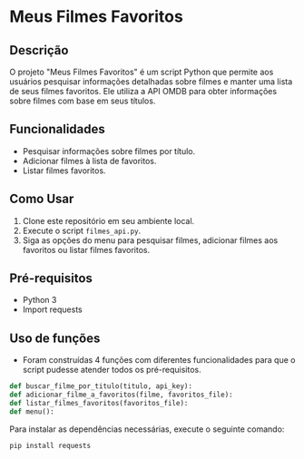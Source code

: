 # Meus Filmes Favoritos

## Descrição

O projeto "Meus Filmes Favoritos" é um script Python que permite aos usuários pesquisar informações detalhadas sobre filmes e manter uma lista de seus filmes favoritos. Ele utiliza a API OMDB para obter informações sobre filmes com base em seus títulos.

## Funcionalidades

- Pesquisar informações sobre filmes por título.
- Adicionar filmes à lista de favoritos.
- Listar filmes favoritos.

## Como Usar

1. Clone este repositório em seu ambiente local.
2. Execute o script `filmes_api.py`.
3. Siga as opções do menu para pesquisar filmes, adicionar filmes aos favoritos ou listar filmes favoritos.

## Pré-requisitos

- Python 3
- Import requests

## Uso de funções

- Foram construídas 4 funções com diferentes funcionalidades para que o script pudesse atender todos os pré-requisitos.
```python
def buscar_filme_por_titulo(titulo, api_key):
def adicionar_filme_a_favoritos(filme, favoritos_file):
def listar_filmes_favoritos(favoritos_file):
def menu():
```

Para instalar as dependências necessárias, execute o seguinte comando:

```bash
pip install requests


